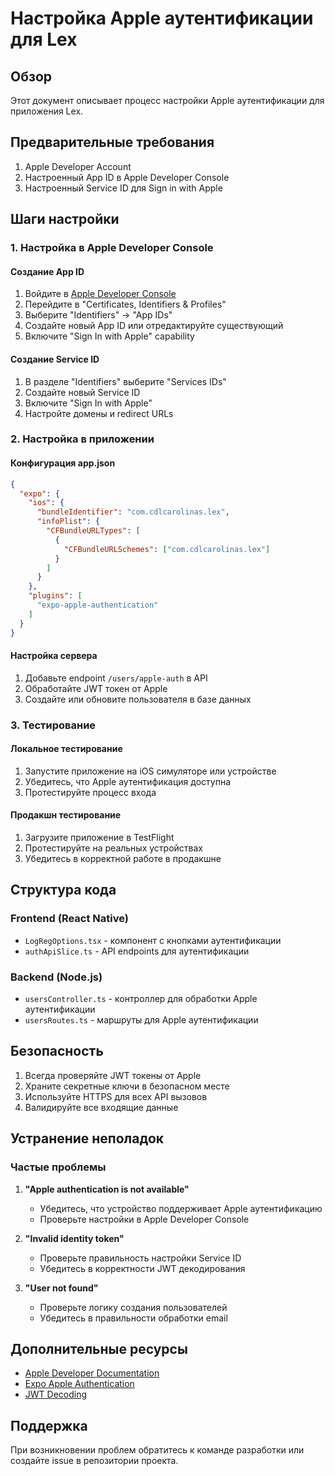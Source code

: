 # Настройка Apple аутентификации для Lex

## Обзор

Этот документ описывает процесс настройки Apple аутентификации для приложения Lex.

## Предварительные требования

1. Apple Developer Account
2. Настроенный App ID в Apple Developer Console
3. Настроенный Service ID для Sign in with Apple

## Шаги настройки

### 1. Настройка в Apple Developer Console

#### Создание App ID
1. Войдите в [Apple Developer Console](https://developer.apple.com/account/)
2. Перейдите в "Certificates, Identifiers & Profiles"
3. Выберите "Identifiers" → "App IDs"
4. Создайте новый App ID или отредактируйте существующий
5. Включите "Sign In with Apple" capability

#### Создание Service ID
1. В разделе "Identifiers" выберите "Services IDs"
2. Создайте новый Service ID
3. Включите "Sign In with Apple"
4. Настройте домены и redirect URLs

### 2. Настройка в приложении

#### Конфигурация app.json
```json
{
  "expo": {
    "ios": {
      "bundleIdentifier": "com.cdlcarolinas.lex",
      "infoPlist": {
        "CFBundleURLTypes": [
          {
            "CFBundleURLSchemes": ["com.cdlcarolinas.lex"]
          }
        ]
      }
    },
    "plugins": [
      "expo-apple-authentication"
    ]
  }
}
```

#### Настройка сервера
1. Добавьте endpoint `/users/apple-auth` в API
2. Обработайте JWT токен от Apple
3. Создайте или обновите пользователя в базе данных

### 3. Тестирование

#### Локальное тестирование
1. Запустите приложение на iOS симуляторе или устройстве
2. Убедитесь, что Apple аутентификация доступна
3. Протестируйте процесс входа

#### Продакшн тестирование
1. Загрузите приложение в TestFlight
2. Протестируйте на реальных устройствах
3. Убедитесь в корректной работе в продакшне

## Структура кода

### Frontend (React Native)
- `LogRegOptions.tsx` - компонент с кнопками аутентификации
- `authApiSlice.ts` - API endpoints для аутентификации

### Backend (Node.js)
- `usersController.ts` - контроллер для обработки Apple аутентификации
- `usersRoutes.ts` - маршруты для Apple аутентификации

## Безопасность

1. Всегда проверяйте JWT токены от Apple
2. Храните секретные ключи в безопасном месте
3. Используйте HTTPS для всех API вызовов
4. Валидируйте все входящие данные

## Устранение неполадок

### Частые проблемы

1. **"Apple authentication is not available"**
   - Убедитесь, что устройство поддерживает Apple аутентификацию
   - Проверьте настройки в Apple Developer Console

2. **"Invalid identity token"**
   - Проверьте правильность настройки Service ID
   - Убедитесь в корректности JWT декодирования

3. **"User not found"**
   - Проверьте логику создания пользователей
   - Убедитесь в правильности обработки email

## Дополнительные ресурсы

- [Apple Developer Documentation](https://developer.apple.com/documentation/sign_in_with_apple)
- [Expo Apple Authentication](https://docs.expo.dev/versions/latest/sdk/apple-authentication/)
- [JWT Decoding](https://jwt.io/)

## Поддержка

При возникновении проблем обратитесь к команде разработки или создайте issue в репозитории проекта. 